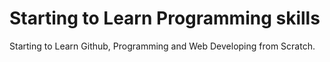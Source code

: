 # Starting to Learn Programming skills
Starting to Learn Github, Programming and Web Developing from Scratch.
